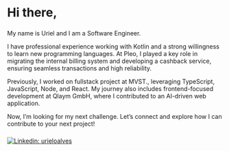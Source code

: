 # Hi there,

###

My name is Uriel and I am a Software Engineer.

I have professional experience working with Kotlin and a strong willingness to learn new programming languages. At Pleo, I played a key role in migrating the internal billing system and developing a cashback service, ensuring seamless transactions and high reliability.

Previously, I worked on fullstack project at MVST., leveraging TypeScript, JavaScript, Node, and React. My journey also includes frontend-focused development at Qlaym GmbH, where I contributed to an AI-driven web application.

Now, I’m looking for my next challenge. Let’s connect and explore how I can contribute to your next project!

###

[![Linkedin: urieloalves](https://img.shields.io/badge/-Linkedin-blue?style=flat-square&logo=Linkedin&logoColor=white&link=https://www.linkedin.com/in/urieloalves/)](https://www.linkedin.com/in/urieloalves/)

